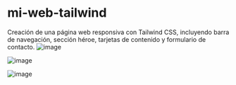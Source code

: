 # mi-web-tailwind
Creación de una página web responsiva con Tailwind CSS, incluyendo barra de navegación, sección héroe, tarjetas de contenido y formulario de contacto.
![image](https://github.com/user-attachments/assets/373a1474-919c-4e87-98f9-b97451b61062)

![image](https://github.com/user-attachments/assets/f0d1fd00-9f24-4893-998c-894ed8723ec3)

![image](https://github.com/user-attachments/assets/0cce235b-abcd-43f8-aa80-34676120fa85)
